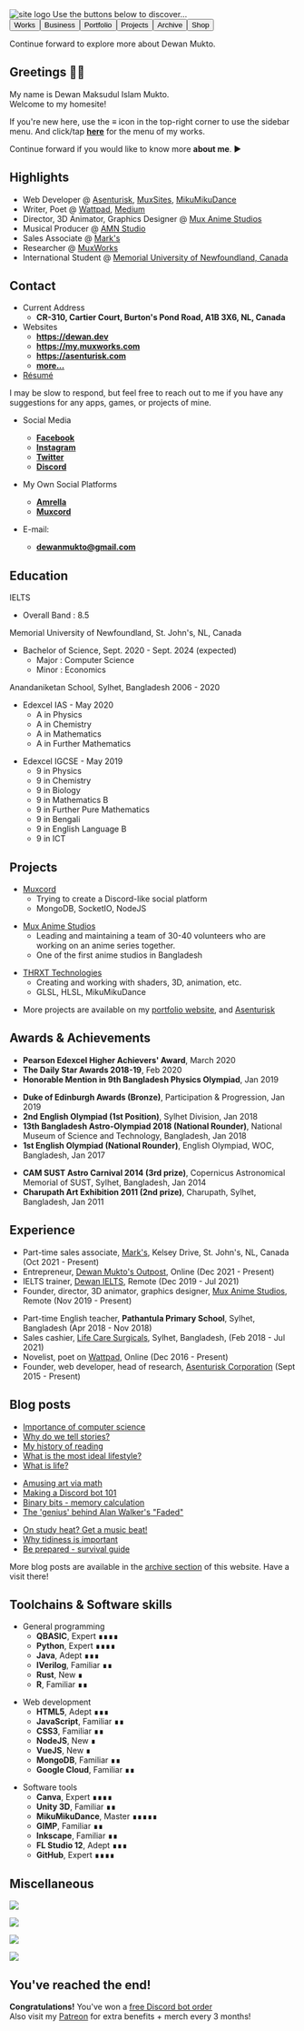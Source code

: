 <link rel="stylesheet" href="./style.css">

<img src="https://cdn.discordapp.com/attachments/817313984264536114/911083083393032222/official_dewan_mukto_website_tp.png" alt="site logo" />
Use the buttons below to discover... <br />
<a href="/menu"><button class="new-small">Works</button></a><a href="https://business.dewanmukto.com/" target="_blank"><button class="new-small">Business</button></a><a href="https://my.muxworks.com/" target="_blank"><button class="new-small">Portfolio</button></a><a href="https://mux.asenturisk.com/projects" target="_blank"><button class="new-small">Projects</button></a><a href="/archive/"><button class="new-small">Archive</button></a><a href="/shop/"><button class="new-small">Shop</button></a>

Continue forward to explore more about Dewan Mukto.


<!-- .slide -->

## Greetings 🙋‍♂️️
My name is Dewan Maksudul Islam Mukto. \
Welcome to my homesite!
<!-- .slide -->

If you're new here, use the **≡** icon in the top-right corner to use the sidebar menu.
And click/tap **[here](/menu)** for the menu of my works.

Continue forward if you would like to know more **about me**. ▶

<!-- .slide -->

## Highlights

- Web Developer @ [Asenturisk](https://asenturisk.com), [MuxSites](https://www.muxsites.com/), [MikuMikuDance](https://mikumikudance.org)
- Writer, Poet @ [Wattpad](https://wattpad.com/user/muktodmi), [Medium](https://muktology.medium.com/)
- Director, 3D Animator, Graphics Designer @ [Mux Anime Studios](https://mux111anime.wordpress.com/credits/)
- Musical Producer @ [AMN Studio](https://mukto.bandcamp.com/)
- Sales Associate @ [Mark's](https://marks.com)
- Researcher @ [MuxWorks](https://www.muxworks.com/)
- International Student @ [Memorial University of Newfoundland, Canada](https://www.mun.ca)

<!-- .slide -->

<a id="contact"></a>
## Contact

- Current Address
  - **CR-310, Cartier Court, Burton's Pond Road, A1B 3X6, NL, Canada**
- Websites
  - **<https://dewan.dev>**
  - **<https://my.muxworks.com>**
  - **<https://asenturisk.com>**
  - **[more...](https://mux.asenturisk.com/projects/websites)**
- [Résumé](https://my.muxworks.com/dewan-mukto-resume-3.pdf)

<!-- .slide vertical=true -->

I may be slow to respond, but feel free to reach out to me if you have any suggestions for any apps, games, or projects of mine.

- Social Media
  - **[Facebook](https://facebook.com/dewanmukto)**
  - **[Instagram](https://instagram.com/dewanmukto)**
  - **[Twitter](https://twitter.com/@DewanMukto)**
  - **[Discord](https://discord.gg/invite/GqHJmagG4k)**

- My Own Social Platforms
  - **[Amrella](https://amrella.muxworks.com/user/muktodmi)**
  - **[Muxcord](https://muxcord.dewanmukto.repl.co/channel/join/61788701e9975e0155af5f6c)**

- E-mail:
  - **[dewanmukto@gmail.com](mailto:dewanmukto@gmail.com)**

<!-- .slide -->

<a id="education"></a>
## Education

<!-- .slide vertical=true -->

IELTS

- Overall Band : 8.5

Memorial University of Newfoundland, St. John's, NL, Canada

- Bachelor of Science, Sept. 2020 - Sept. 2024 (expected)
  - Major : Computer Science
  - Minor : Economics

<!-- .slide vertical=true -->

Anandaniketan School, Sylhet, Bangladesh
2006 - 2020

- Edexcel IAS - May 2020
  - A in Physics
  - A in Chemistry
  - A in Mathematics
  - A in Further Mathematics

<!-- .slide -->

- Edexcel IGCSE - May 2019
  - 9 in Physics
  - 9 in Chemistry
  - 9 in Biology
  - 9 in Mathematics B
  - 9 in Further Pure Mathematics
  - 9 in Bengali
  - 9 in English Language B
  - 9 in ICT

<!-- .slide -->

<a id="projects"></a>
## Projects

<!-- .slide vertical=true -->

- [Muxcord](https://muxcord.apps.muxworks.com/)
  - Trying to create a Discord-like social platform
  - MongoDB, SocketIO, NodeJS

<!-- .slide vertical=true -->

- [Mux Anime Studios](https://mux111anime.wordpress.com)
  - Leading and maintaining a team of 30-40 volunteers who are working on an anime series together.
  - One of the first anime studios in Bangladesh


<!-- .slide vertical=true -->
- [THRXT Technologies](https://youtu.be/tNtK-8OgYtw)
  - Creating and working with shaders, 3D, animation, etc.
  - GLSL, HLSL, MikuMikuDance

<!-- .slide vertical=true -->
- More projects are available on my [portfolio website](https://my.muxworks.com), and [Asenturisk](https://mux.asenturisk.com/projects)

<!-- .slide -->

<a id="awards--achievements"></a>
## Awards & Achievements

<!-- .slide vertical=true -->

- **Pearson Edexcel Higher Achievers' Award**, March 2020
- **The Daily Star Awards 2018-19**, Feb 2020
- **Honorable Mention in 9th Bangladesh Physics Olympiad**, Jan 2019

<!-- .slide vertical=true -->

- **Duke of Edinburgh Awards (Bronze)**, Participation & Progression, Jan 2019
- **2nd English Olympiad (1st Position)**, Sylhet Division, Jan 2018
- **13th Bangladesh Astro-Olympiad 2018 (National Rounder)**, National Museum of Science and Technology, Bangladesh, Jan 2018
- **1st English Olympiad (National Rounder)**, English Olympiad, WOC, Bangladesh, Jan 2017

<!-- .slide vertical=true -->

- **CAM SUST Astro Carnival 2014 (3rd prize)**,  Copernicus Astronomical Memorial of SUST, Sylhet, Bangladesh, Jan 2014
- **Charupath Art Exhibition 2011 (2nd prize)**, Charupath, Sylhet, Bangladesh, Jan 2011

<!-- .slide -->

<a id="experience"></a>
## Experience

<!-- .slide vertical=true -->

- Part-time sales associate, [Mark's](https://marks.com), Kelsey Drive, St. John's, NL, Canada (Oct 2021 - Present)
- Entrepreneur, [Dewan Mukto's Outpost](https://mukto.company.site), Online (Dec 2021 - Present)
- IELTS trainer, [Dewan IELTS](https://office.dewan.dev/ielts-training/), Remote (Dec 2019 - Jul 2021)
- Founder, director, 3D animator, graphics designer, [Mux Anime Studios](https://mux111anime.wordpress.com), Remote (Nov 2019 - Present)


<!-- .slide vertical=true -->
- Part-time English teacher, **Pathantula Primary School**, Sylhet, Bangladesh (Apr 2018 - Nov 2018)
- Sales cashier, [Life Care Surgicals](https://www.google.com/search?q=life+care+surgicals+sylhet), Sylhet, Bangladesh, (Feb 2018 - Jul 2021)
- Novelist, poet on [Wattpad](https://wattpad.com/user/muktodmi), Online (Dec 2016 - Present)
- Founder, web developer, head of research, [Asenturisk Corporation](https://asenturisk.com) (Sept 2015 - Present)

<!-- .slide -->

<a id="blog-posts"></a>
## Blog posts

<!-- .slide vertical=true -->

- [Importance of computer science](https://office.dewan.dev/importance-of-computer-science/)
- [Why do we tell stories?](https://office.dewan.dev/why-do-we-tell-stories/)
- [My history of reading](https://office.dewan.dev/my-history-of-reading/)
- [What is the most ideal lifestyle?](https://muktology.medium.com/what-is-the-most-ideal-life-my-ancestors-suggest-one-7e2a7458dde8)
- [What is life?](https://muktology.medium.com/what-is-life-the-art-of-contemplation-answers-6c91bda3bcf)

<!-- .slide vertical=true -->

- [Amusing art via math](https://office.dewan.dev/aa4mm/)
- [Making a Discord bot 101](https://dewan.dev/2021/06/29/discordbots.html)
- [Binary bits - memory calculation](https://dewan.dev/2021/03/03/binary-bits.html)
- [The 'genius' behind Alan Walker's "Faded"](https://muktology.medium.com/the-genius-behind-alan-walkers-faded-cff8de5970ca)

<!-- .slide vertical=true -->

- [On study heat? Get a music beat!](https://muktology.medium.com/on-study-heat-get-a-music-beat-dcd08cccd5a0)
- [Why tidiness is important](https://muktology.medium.com/be-tidy-be-clean-why-tidiness-is-important-94cb6c36aa79)
- [Be prepared - survival guide](https://muktology.medium.com/be-prepared-the-travellers-survival-guide-eabcddf41809)

<!-- .slide vertical=true -->
  More blog posts are available in the [archive section](archive) of this website. Have a visit there!

<!-- .slide -->

<a id="toolchains--software-skills"></a>
## Toolchains & Software skills

<!-- .slide vertical=true -->
- General programming
  - **QBASIC**, Expert ∎∎∎∎
  - **Python**, Expert ∎∎∎∎
  - **Java**, Adept ∎∎∎
  - **IVerilog**, Familiar ∎∎
  - **Rust**, New ∎
  - **R**, Familiar ∎∎

<!-- .slide vertical=true -->
- Web development
  -  **HTML5**, Adept ∎∎∎
  -  **JavaScript**, Familiar ∎∎
  -  **CSS3**, Familiar ∎∎
  - **NodeJS**, New ∎
  - **VueJS**, New ∎
  - **MongoDB**, Familiar ∎∎
  - **Google Cloud**, Familiar ∎∎

<!-- .slide vertical=true -->
- Software tools
  - **Canva**, Expert ∎∎∎∎
  - **Unity 3D**, Familiar ∎∎
  - **MikuMikuDance**, Master ∎∎∎∎∎
  - **GIMP**, Familiar ∎∎
  - **Inkscape**, Familiar ∎∎
  - **FL Studio 12**, Adept ∎∎∎
  - **GitHub**, Expert ∎∎∎∎

<!-- .slide -->

## Miscellaneous

<!-- .slide vertical=true -->

![](https://github-readme-stats.vercel.app/api?username=dmimukto&show_icons=true&theme=midnight-purple)

<!-- .slide vertical=true -->

![](https://github-profile-summary-cards.vercel.app/api/cards/profile-details?username=dmimukto&theme=monokai)

<!-- .slide vertical=true -->

![](https://github-profile-summary-cards.vercel.app/api/cards/repos-per-language?username=dmimukto&theme=monokai)

<!-- .slide vertical=true -->

![](https://github-profile-summary-cards.vercel.app/api/cards/productive-time?username=dmimukto&theme=monokai)

<!-- .slide -->

## You've reached the end! 

**Congratulations!** You've won a [free Discord bot order](https://mukto.company.site/products/Discord-Bot-RTC-App-Custom-p395932976) \
Also visit my [Patreon](https://patreon.com/join/muktodmi) for extra benefits + merch every 3 months!

